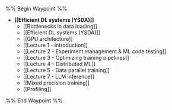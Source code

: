 %% Begin Waypoint %%
- **[[Efficient DL systems (YSDA)]]**
	- [[Bottlenecks in data loading]]
	- [[Efficient DL systems (YSDA)]]
	- [[GPU architecture]]
	- [[Lecture 1 - introduction]]
	- [[Lecture 2 - Experiment management & ML code testing]]
	- [[Lecture 3 - Optimizing training pipelines]]
	- [[Lecture 4 - Distributed ML]]
	- [[Lecture 5 - Data parallel training]]
	- [[Lecture 7 - LLM inference]]
	- [[Mixed precision training]]
	- [[Profiling]]

%% End Waypoint %%
